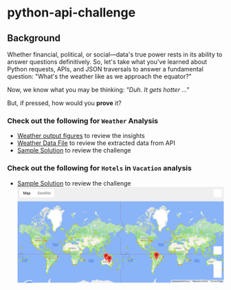 # python-api-challenge

## Background

Whether financial, political, or social&mdash;data's true power rests in its ability to answer questions definitively. So, let's take what you've learned about Python requests, APIs, and JSON traversals to answer a fundamental question: "What's the weather like as we approach the equator?"

Now, we know what you may be thinking: _"Duh. It gets hotter ..."_

But, if pressed, how would you **prove** it?

### Check out the following for ```Weather``` Analysis
* [Weather output figures](WeatherPy/Images) to review the insights
* [Weather Data File](WeatherPy/OutputFiles) to review the extracted data from API
* [Sample Solution](WeatherPy/WeatherPy.ipynb) to review the challenge

### Check out the following for ```Hotels``` in ```Vacation``` analysis 
* [Sample Solution](VacationPy/VacationPy.ipynb) to review the challenge
![Test](https://github.com/crebello711/python-api-challenge/blob/main/VacationPy/map_layer.png)
